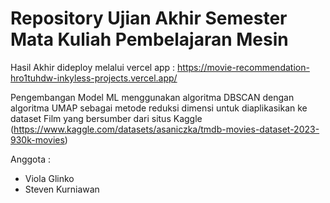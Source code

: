 # Repository Ujian Akhir Semester Mata Kuliah Pembelajaran Mesin

Hasil Akhir dideploy melalui vercel app : https://movie-recommendation-hro1tuhdw-inkyless-projects.vercel.app/

Pengembangan Model ML menggunakan algoritma DBSCAN dengan algoritma UMAP sebagai metode reduksi dimensi untuk diaplikasikan ke dataset Film yang bersumber dari situs Kaggle (https://www.kaggle.com/datasets/asaniczka/tmdb-movies-dataset-2023-930k-movies)

Anggota : 
- Viola Glinko
- Steven Kurniawan
